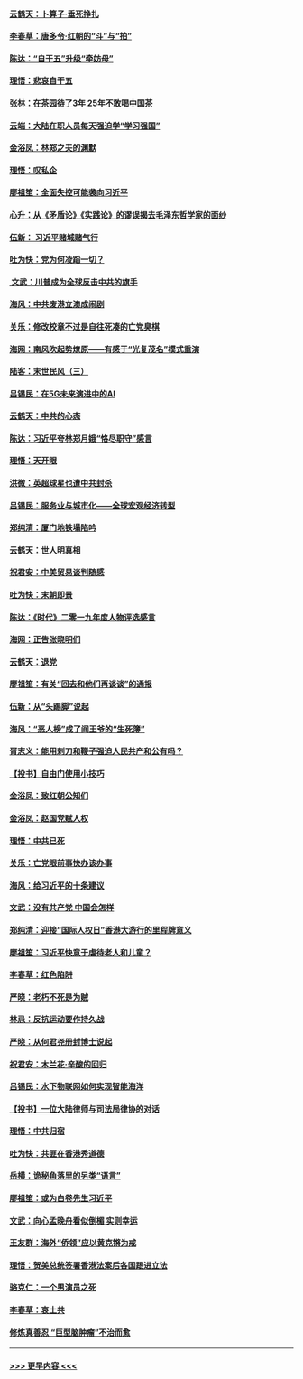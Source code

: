 #### [云鹤天：卜算子‧垂死挣扎](../pages/nsc993/n11739956.md?t=12240822) 
#### [李春草：唐多令‧红朝的“斗”与“拍”](../pages/nsc993/n11739830.md?t=12240822) 
#### [陈达：“自干五”升级“牵妨母”](../pages/nsc993/n11739724.md?t=12240822) 
#### [理悟：悲哀自干五](../pages/nsc993/n11739547.md?t=12240822) 
#### [张林：在茶园待了3年 25年不敢喝中国茶](../pages/nsc993/n11739240.md?t=12240822) 
#### [云端：大陆在职人员每天强迫学“学习强国”](../pages/nsc993/n11738735.md?t=12240822) 
#### [金浴凤：林郑之夫的渊默](../pages/nsc993/n11737735.md?t=12240822) 
#### [理悟：叹私企](../pages/nsc993/n11737715.md?t=12240822) 
#### [廖祖笙：全面失控可能袭向习近平](../pages/nsc993/n11737704.md?t=12240822) 
#### [心升：从《矛盾论》《实践论》的谬误揭去毛泽东哲学家的面纱](../pages/nsc993/n11736962.md?t=12240822) 
#### [伍新： 习近平赌城赌气行](../pages/nsc993/n11736929.md?t=12240822) 
#### [吐为快：党为何凌蹈一切？](../pages/nsc993/n11736915.md?t=12240822) 
#### [ 文武：川普成为全球反击中共的旗手](../pages/nsc993/n11736882.md?t=12240822) 
#### [海风：中共废港立澳成闹剧](../pages/nsc993/n11735857.md?t=12240822) 
#### [关乐：修改校章不过是自往死凑的亡党臭棋](../pages/nsc993/n11735097.md?t=12240822) 
#### [海网：南风吹起势燎原——有感于“光复茂名”模式重演](../pages/nsc993/n11732308.md?t=12240822) 
#### [陆客：末世民风（三）](../pages/nsc993/n11732211.md?t=12240822) 
#### [吕锡民：在5G未来演进中的AI](../pages/nsc993/n11730010.md?t=12240822) 
#### [云鹤天：中共的心态](../pages/nsc993/n11729906.md?t=12240822) 
#### [陈达：习近平夸林郑月娥“恪尽职守”感言](../pages/nsc993/n11729881.md?t=12240822) 
#### [理悟：天开眼](../pages/nsc993/n11729699.md?t=12240822) 
#### [洪微：英超球星也遭中共封杀](../pages/nsc993/n11727243.md?t=12240822) 
#### [吕锡民：服务业与城市化——全球宏观经济转型](../pages/nsc993/n11725845.md?t=12240822) 
#### [郑纯清：厦门地铁塌陷吟](../pages/nsc993/n11725813.md?t=12240822) 
#### [云鹤天：世人明真相](../pages/nsc993/n11725621.md?t=12240822) 
#### [祝君安：中美贸易谈判随感](../pages/nsc993/n11725609.md?t=12240822) 
#### [吐为快：末朝即景](../pages/nsc993/n11723365.md?t=12240822) 
#### [陈达：《时代》二零一九年度人物评选感言](../pages/nsc993/n11723337.md?t=12240822) 
#### [海网：正告张晓明们](../pages/nsc993/n11723228.md?t=12240822) 
#### [云鹤天：退党](../pages/nsc993/n11723056.md?t=12240822) 
#### [廖祖笙：有关“回去和他们再谈谈”的通报](../pages/nsc993/n11722442.md?t=12240822) 
#### [伍新：从“头踢脚”说起](../pages/nsc993/n11722429.md?t=12240822) 
#### [海风：“恶人榜”成了阎王爷的“生死簿”](../pages/nsc993/n11722272.md?t=12240822) 
#### [胥志义：能用剌刀和鞭子强迫人民共产和公有吗？](../pages/nsc993/n11720569.md?t=12240822) 
#### [【投书】自由门使用小技巧](../pages/nsc993/n11720180.md?t=12240822) 
#### [金浴凤：致红朝公知们](../pages/nsc993/n11720563.md?t=12240822) 
#### [金浴凤：赵国党赋人权](../pages/nsc993/n11720533.md?t=12240822) 
#### [理悟：中共已死](../pages/nsc993/n11720233.md?t=12240822) 
#### [关乐：亡党眼前事快办该办事](../pages/nsc993/n11719160.md?t=12240822) 
#### [海风：给习近平的十条建议](../pages/nsc993/n11717616.md?t=12240822) 
#### [文武：没有共产党 中国会怎样](../pages/nsc993/n11717584.md?t=12240822) 
#### [郑纯清：迎接“国际人权日”香港大游行的里程牌意义](../pages/nsc993/n11717417.md?t=12240822) 
#### [廖祖笙：习近平快意于虐待老人和儿童？](../pages/nsc993/n11715313.md?t=12240822) 
#### [李春草：红色陷阱](../pages/nsc993/n11715029.md?t=12240822) 
#### [严晓：老朽不死是为贼](../pages/nsc993/n11712910.md?t=12240822) 
#### [林忌：反抗运动要作持久战](../pages/nsc993/n11712623.md?t=12240822) 
#### [严晓：从何君尧册封博士说起](../pages/nsc993/n11712465.md?t=12240822) 
#### [祝君安：木兰花·辛酸的回归](../pages/nsc993/n11712381.md?t=12240822) 
#### [吕锡民：水下物联网如何实现智能海洋](../pages/nsc993/n11711158.md?t=12240822) 
#### [【投书】一位大陆律师与司法局律协的对话](../pages/nsc993/n11709675.md?t=12240822) 
#### [理悟：中共归宿](../pages/nsc993/n11710059.md?t=12240822) 
#### [吐为快：共匪在香港秀道德](../pages/nsc993/n11709979.md?t=12240822) 
#### [岳横：诡秘角落里的另类“语言”](../pages/nsc993/n11709792.md?t=12240822) 
#### [廖祖笙：或为白卷先生习近平](../pages/nsc993/n11708330.md?t=12240822) 
#### [文武：向心孟晚舟看似倒楣 实则幸运](../pages/nsc993/n11708236.md?t=12240822) 
#### [王友群：海外“侨领”应以黄克锵为戒](../pages/nsc993/n11706176.md?t=12240822) 
#### [理悟：贺美总统签署香港法案后各国跟进立法](../pages/nsc993/n11706853.md?t=12240822) 
#### [骆克仁：一个男演员之死](../pages/nsc993/n11706677.md?t=12240822) 
#### [李春草：哀土共](../pages/nsc993/n11706255.md?t=12240822) 
#### [修炼真善忍 “巨型脑肿瘤”不治而愈](../pages/nsc993/n11705340.md?t=12240822) 

----
#### [ >>> 更早内容 <<< ](../indexes/nsc993-earlier.md)
